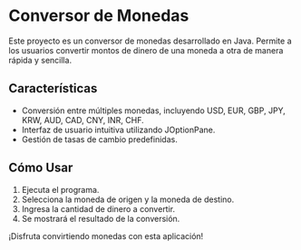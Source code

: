 # Conversor de Monedas

Este proyecto es un conversor de monedas desarrollado en Java. Permite a los usuarios convertir montos de dinero de una moneda a otra de manera rápida y sencilla.

## Características

- Conversión entre múltiples monedas, incluyendo USD, EUR, GBP, JPY, KRW, AUD, CAD, CNY, INR, CHF.
- Interfaz de usuario intuitiva utilizando JOptionPane.
- Gestión de tasas de cambio predefinidas.

## Cómo Usar

1. Ejecuta el programa.
2. Selecciona la moneda de origen y la moneda de destino.
3. Ingresa la cantidad de dinero a convertir.
4. Se mostrará el resultado de la conversión.

¡Disfruta convirtiendo monedas con esta aplicación!

